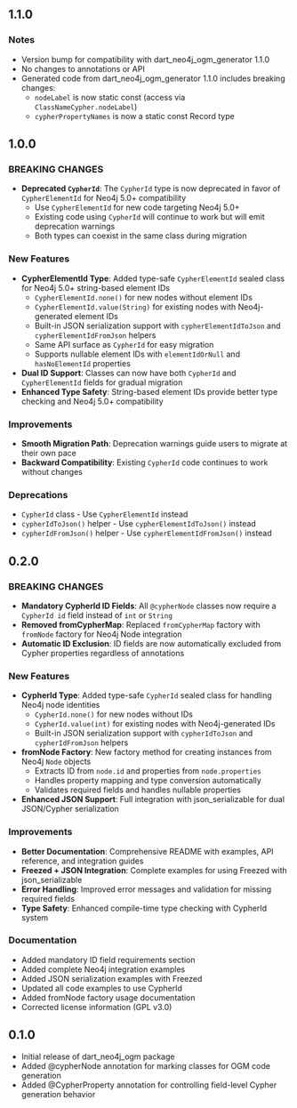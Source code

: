 ## 1.1.0

### Notes

- Version bump for compatibility with dart_neo4j_ogm_generator 1.1.0
- No changes to annotations or API
- Generated code from dart_neo4j_ogm_generator 1.1.0 includes breaking changes:
  - `nodeLabel` is now static const (access via `ClassNameCypher.nodeLabel`)
  - `cypherPropertyNames` is now a static const Record type

## 1.0.0

### BREAKING CHANGES

- **Deprecated `CypherId`**: The `CypherId` type is now deprecated in favor of `CypherElementId` for Neo4j 5.0+ compatibility
  - Use `CypherElementId` for new code targeting Neo4j 5.0+
  - Existing code using `CypherId` will continue to work but will emit deprecation warnings
  - Both types can coexist in the same class during migration

### New Features

- **CypherElementId Type**: Added type-safe `CypherElementId` sealed class for Neo4j 5.0+ string-based element IDs
  - `CypherElementId.none()` for new nodes without element IDs
  - `CypherElementId.value(String)` for existing nodes with Neo4j-generated element IDs
  - Built-in JSON serialization support with `cypherElementIdToJson` and `cypherElementIdFromJson` helpers
  - Same API surface as `CypherId` for easy migration
  - Supports nullable element IDs with `elementIdOrNull` and `hasNoElementId` properties
- **Dual ID Support**: Classes can now have both `CypherId` and `CypherElementId` fields for gradual migration
- **Enhanced Type Safety**: String-based element IDs provide better type checking and Neo4j 5.0+ compatibility

### Improvements

- **Smooth Migration Path**: Deprecation warnings guide users to migrate at their own pace
- **Backward Compatibility**: Existing `CypherId` code continues to work without changes

### Deprecations

- `CypherId` class - Use `CypherElementId` instead
- `cypherIdToJson()` helper - Use `cypherElementIdToJson()` instead
- `cypherIdFromJson()` helper - Use `cypherElementIdFromJson()` instead

## 0.2.0

### BREAKING CHANGES

- **Mandatory CypherId ID Fields**: All `@cypherNode` classes now require a `CypherId id` field instead of `int` or `String`
- **Removed fromCypherMap**: Replaced `fromCypherMap` factory with `fromNode` factory for Neo4j Node integration
- **Automatic ID Exclusion**: ID fields are now automatically excluded from Cypher properties regardless of annotations

### New Features

- **CypherId Type**: Added type-safe `CypherId` sealed class for handling Neo4j node identities
  - `CypherId.none()` for new nodes without IDs
  - `CypherId.value(int)` for existing nodes with Neo4j-generated IDs
  - Built-in JSON serialization support with `cypherIdToJson` and `cypherIdFromJson` helpers
- **fromNode Factory**: New factory method for creating instances from Neo4j `Node` objects
  - Extracts ID from `node.id` and properties from `node.properties`
  - Handles property mapping and type conversion automatically
  - Validates required fields and handles nullable properties
- **Enhanced JSON Support**: Full integration with json_serializable for dual JSON/Cypher serialization

### Improvements

- **Better Documentation**: Comprehensive README with examples, API reference, and integration guides
- **Freezed + JSON Integration**: Complete examples for using Freezed with json_serializable
- **Error Handling**: Improved error messages and validation for missing required fields
- **Type Safety**: Enhanced compile-time type checking with CypherId system

### Documentation

- Added mandatory ID field requirements section
- Added complete Neo4j integration examples
- Added JSON serialization examples with Freezed
- Updated all code examples to use CypherId
- Added fromNode factory usage documentation
- Corrected license information (GPL v3.0)

## 0.1.0

- Initial release of dart_neo4j_ogm package
- Added @cypherNode annotation for marking classes for OGM code generation
- Added @CypherProperty annotation for controlling field-level Cypher generation behavior
